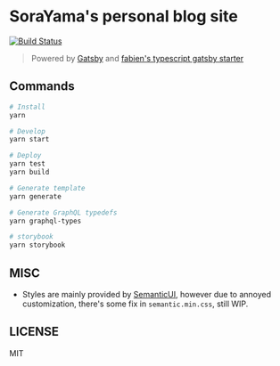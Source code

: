 # SoraYama's personal blog site

[![Build Status](https://travis-ci.org/SoraYama/sorayama.github.io.svg?branch=dev)](https://travis-ci.org/SoraYama/sorayama.github.io)

> Powered by [Gatsby](https://www.gatsbyjs.org/) and [fabien's typescript gatsby starter](https://github.com/fabien0102/gatsby-starter)

## Commands

```bash
# Install
yarn

# Develop
yarn start

# Deploy
yarn test
yarn build

# Generate template
yarn generate

# Generate GraphQL typedefs
yarn graphql-types

# storybook
yarn storybook
```

## MISC

-   Styles are mainly provided by [SemanticUI](https://semantic-ui.com/), however due to annoyed customization, there's some fix in `semantic.min.css`, still WIP.

## LICENSE

MIT
